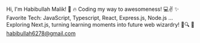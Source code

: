 Hi, I'm Habibullah Malik! 👋
🔥 Coding my way to awesomeness! 💻✌️
✨ Favorite Tech: JavaScript, Typescript,  React, Express.js, Node.js ...
Exploring Next.js, turning learning moments into future web wizardry! 🚀🔍
📧 habibullah6278@gmail.com

<!---
Habibullah6278/Habibullah6278 is a ✨ special ✨ repository because its `README.md` (this file) appears on your GitHub profile.
You can click the Preview link to take a look at your changes.
--->
